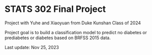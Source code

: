 # STATS 302 Final Project

Project with Yuhe and Xiaoyuan from Duke Kunshan Class of 2024

Project goal is to build a classification model to predict no diabetes or
prediabetes or diabetes based on BRFSS 2015 data.

Last update: Nov 25, 2023
